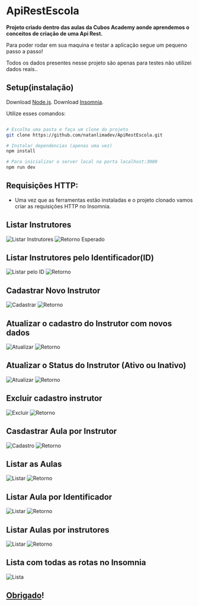 # ApiRestEscola

**Projeto criado dentro das aulas da Cubos Academy aonde aprendemos o conceitos de criação de uma Api Rest.**

Para poder rodar em sua maquina e testar a aplicação segue um pequeno passo a passo!

Todos os dados presentes nesse projeto são apenas para testes não utilizei dados reais..

## Setup(instalação)

Download [Node.js](https://nodejs.org/en/download/).
Download [Insomnia](https://insomnia.rest/download).

Utilize esses comandos:

```bash

# Escolha uma pasta e faça um clone do projeto
git clone https://github.com/natanlimadev/ApiRestEscola.git

# Instalar dependencias (apenas uma vez)
npm install

# Para inicializar o server local na porta localhost:3000
npm run dev
```

## Requisições HTTP:

- Uma vez que as ferramentas estão instaladas e o projeto clonado vamos criar as requisições HTTP no Insomnia.

## Listar Instrutores

![Listar Instrutores](https://i.imgur.com/gn8JAZW.png)
![Retorno Esperado](https://i.imgur.com/T06jWDW.png)

## Listar Instrutores pelo Identificador(ID)

![Listar pelo ID](https://i.imgur.com/ncnRzV1.png)
![Retorno](https://i.imgur.com/XNmUZkR.png)

## Cadastrar Novo Instrutor

![Cadastrar](https://i.imgur.com/tBVS45G.png)
![Retorno](https://i.imgur.com/nOefnbY.png)

## Atualizar o cadastro do Instrutor com novos dados

![Atualizar](https://i.imgur.com/1jgrVjF.png)
![Retorno](https://i.imgur.com/Zd3mVNU.png)

## Atualizar o Status do Instrutor (Ativo ou Inativo)

![Atualizar](https://i.imgur.com/aWubYLe.png)
![Retorno](https://i.imgur.com/Zd3mVNU.png)

## Excluir cadastro instrutor

![Excluir](https://i.imgur.com/P0xuy8k.png)
![Retorno](https://i.imgur.com/Zd3mVNU.png)

## Casdastrar Aula por Instrutor

![Cadastro](https://i.imgur.com/e6WuBJX.png)
![Retorno](https://i.imgur.com/lmq1oA0.png)

## Listar as Aulas

![Listar](https://i.imgur.com/qhfYko9.png)
![Retorno](https://i.imgur.com/68W3TvN.png)

## Listar Aula por Identificador

![Listar](https://i.imgur.com/vC19aZZ.png)
![Retorno](https://i.imgur.com/I4Da95b.png)

## Listar Aulas por instrutores

![Listar](https://i.imgur.com/MDhrD3O.png)
![Retorno](https://i.imgur.com/nr3mOmY.png)

## Lista com todas as rotas no Insomnia

![Lista](https://i.imgur.com/7wpEQoJ.png)

## [Obrigado](https://github.com/natanlimadev)!
